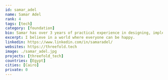 ```yaml
---
id: samar_adel
name: Samar Adel
rank: 4
tags: [tech]
category: [foundation]
bio: Samar has over 3 years of practical experience in designing, implementing software, including web and mobile UI development, API design and she is passionate about everything Javascript, Designing pages as well. she loves exploring new libraries.
excerpt: I believe in a world where everyone can be happy.
linkedin: https://www.linkedin.com/in/samaradel/
websites: https://threefold.tech
image: ./samar_adel.jpg
projects: [threefold_tech]
countries: [Egypt]
cities: [Cairo]
private: 0
---
```

